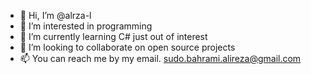 - 👋 Hi, I’m @alrza-l
- 👀 I’m interested in programming
- 🌱 I’m currently learning C# just out of interest
- 💞️ I’m looking to collaborate on open source projects
- 📫 You can reach me by my email. sudo.bahrami.alireza@gmail.com

<!---
alrza-l/alrza-l is a ✨ special ✨ repository because its `README.md` (this file) appears on your GitHub profile.
You can click the Preview link to take a look at your changes.
--->

